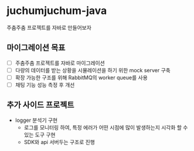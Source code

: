# juchumjuchum-java

주춤주춤 프로젝트를 자바로 만들어보자

## 마이그레이션 목표

- [ ] 주춤주춤 프로젝트를 자바로 마이그레이션
- [ ] 다량의 데이터를 받는 상황을 시뮬레이션을 하기 위한 mock server 구축
- [ ] 확장 가능한 구조를 위해 RabbitMQ의 worker queue를 사용
- [ ] 채팅 기능 성능 측정 후 개선

## 추가 사이드 프로젝트

- logger 분석기 구현
    - 로그를 모니터링 하여, 특정 에러가 어떤 시점에 많이 발생하는지 시각화 할 수 있는 도구 구현
    - SDK와 api 서버두는 구조로 진행

